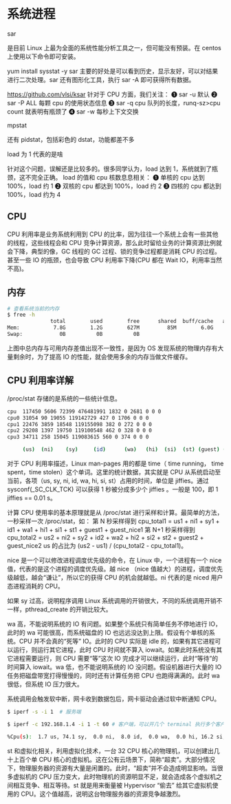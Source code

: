 # 系统进程

sar

是目前 Linux 上最为全面的系统性能分析工具之一，但可能没有预装。在 centos 上使用以下命令即可安装。

yum install sysstat -y
sar 主要的好处是可以看到历史，显示友好，可以对结果进行二次处理。sar 还有图形化工具，执行 sar -A 即可获得所有数据。

https://github.com/vlsi/ksar
针对于 CPU 方面，我们关注：
➊ sar -u 默认
➋ sar -P ALL 每颗 cpu 的使用状态信息
➌ sar -q cpu 队列的长度，runq-sz>cpu count 就表明有瓶颈了
➍ sar -w 每秒上下文交换

mpstat

还有 pidstat，包括彩色的 dstat，功能都差不多

load 为 1 代表的是啥

针对这个问题，误解还是比较多的。很多同学认为，load 达到 1，系统就到了瓶颈，这不完全正确。
load 的值和 cpu 核数息息相关：
➊ 单核的 cpu 达到 100%，load 约 1
➋ 双核的 cpu 都达到 100%，load 约 2
➌ 四核的 cpu 都达到 100%，load 约为 4

## CPU

CPU 利用率是业务系统利用到 CPU 的比率，因为往往一个系统上会有一些其他的线程，这些线程会和 CPU 竞争计算资源，那么此时留给业务的计算资源比例就会下降，典型的像，GC 线程的 GC 过程、锁的竞争过程都是消耗 CPU 的过程。甚至一些 IO 的瓶颈，也会导致 CPU 利用率下降(CPU 都在 Wait IO，利用率当然不高)。

## 内存

```sh
# 查看系统当前的内存
$ free -h
              total        used        free      shared  buff/cache   available
Mem:           7.8G        1.2G        627M         85M        6.0G        6.0G
Swap:            0B          0B          0B
```

上图中总内存与可用内存差值出现不一致性，是因为 OS 发现系统的物理内存有大量剩余时，为了提高 IO 的性能，就会使用多余的内存当做文件缓存。

## CPU 利用率详解

/proc/stat 存储的是系统的一些统计信息。

```sh
cpu  117450 5606 72399 476481991 1832 0 2681 0 0 0
cpu0 31054 90 19055 119142729 427 0 1706 0 0 0
cpu1 22476 3859 18548 119155098 382 0 272 0 0 0
cpu2 29208 1397 19750 119100548 462 0 328 0 0 0
cpu3 34711 258 15045 119083615 560 0 374 0 0 0

     (us)  (ni)    (sy)     (id)      (wa)   (hi)  (si)  (st) (guest) (guest_nice)
```

对于 CPU 利用率描述，Linux man-pages 用的都是 time（ time running， time spent，time stolen）这个单词。这里的统计数据，其实就是 CPU 从系统启动至当前，各项（us, sy, ni, id, wa, hi, si, st）占用的时间，单位是 jiffies。通过 sysconf(\_SC_CLK_TCK) 可以获得 1 秒被分成多少个 jiffies 。一般是 100，即 1 jiffies == 0.01 s。

计算 CPU 使用率的基本原理就是从 /proc/stat 进行采样和计算。最简单的方法，一秒采样一次 /proc/stat，如：
第 N 秒采样得到 cpu_total1 = us1 + ni1 + sy1 + id1 + wa1 + hi1 + si1 + st1 + guest1 + guest_nice1
第 N+1 秒采样得到 cpu_total2 = us2 + ni2 + sy2 + id2 + wa2 + hi2 + si2 + st2 + guest2 + guest_nice2
us 的占比为 (us2 - us1) / (cpu_total2 - cpu_total1)。

nice 是一个可以修改进程调度优先级的命令，在 Linux 中，一个进程有一个 nice 值，代表的是这个进程的调度优先级。越 nice （nice 值越大）的进程，调度优先级越低，越会“谦让”，所以它的获得 CPU 的机会就越低。ni 代表的是 niced 用户态进程消耗的 CPU。

如果 sy 过高，说明程序调用 Linux 系统调用的开销很大，不同的系统调用开销不一样，pthread_create 的开销比较大。

wa 高，不能说明系统的 IO 有问题。如果整个系统只有简单任务不停地进行 IO，此时的 wa 可能很高，而系统磁盘的 IO 也远远没达到上限。假设有个单核的系统。CPU 并不会真的“死等” IO。此时的 CPU 实际是 idle 的，如果有其它进程可以运行，则运行其它进程，此时 CPU 时间就不算入 iowait。如果此时系统没有其它进程需要运行，则 CPU 需要“等”这次 IO 完成才可以继续运行，此时“等待”的时间算入 iowait。wa 低，也不能说明系统的 IO 没问题。假设机器进行大量的 IO 任务把磁盘带宽打得慢慢的，同时还有计算任务把 CPU 也跑得满满的。此时 wa 很低，但系统 IO 压力很大。

系统调用会触发软中断，网卡收到数据包后，网卡驱动会通过软中断通知 CPU。

```sh
$ iperf -s -i 1  # 服务端

$ iperf -c 192.168.1.4 -i 1 -t 60 # 客户端，可以开几个 terminal 执行多个客户端，这样 si 的变化才会比较明显

%Cpu(s):  1.7 us, 74.1 sy,  0.0 ni,  8.0 id,  0.0 wa,  0.0 hi, 16.2 si,  0.0 st
```

st 和虚拟化相关，利用虚拟化技术，一台 32 CPU 核心的物理机，可以创建出几十上百个单 CPU 核心的虚拟机。这在公有云场景下，简称“超卖”。大部分情况下，物理服务器的资源有大量是闲置的。此时，“超卖”并不会造成明显影响。当很多虚拟机的 CPU 压力变大，此时物理机的资源明显不足，就会造成各个虚拟机之间相互竞争、相互等待。st 就是用来衡量被 Hypervisor “偷去” 给其它虚拟机使用的 CPU。这个值越高，说明这台物理服务器的资源竞争越激烈。
